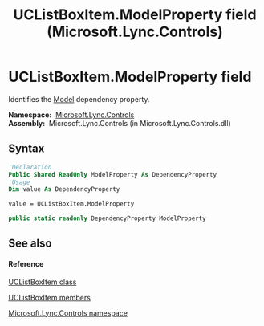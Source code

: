 ﻿---
title: UCListBoxItem.ModelProperty field (Microsoft.Lync.Controls)
TOCTitle: ModelProperty field
ms:assetid: F:Microsoft.Lync.Controls.UCListBoxItem.ModelProperty_DI_3_UC_OCS14MrefLyncWPF
ms:mtpsurl: https://msdn.microsoft.com/en-us/library/microsoft.lync.controls.uclistboxitem.modelproperty_di_3_uc_ocs14mreflyncwpf(v=office.15)
ms:contentKeyID: 48601838
ms.date: 07/28/2014
mtps_version: v=office.15
f1_keywords:
- Microsoft.Lync.Controls.UCListBoxItem.ModelProperty
dev_langs:
- CSharp
- JScript
- VB
- other
---

# UCListBoxItem.ModelProperty field

Identifies the [Model](uclistboxitem-model-property-microsoft-lync-controls_1.md) dependency property.

**Namespace:**  [Microsoft.Lync.Controls](microsoft-lync-controls-namespace_1.md)  
**Assembly:**  Microsoft.Lync.Controls (in Microsoft.Lync.Controls.dll)

## Syntax

``` vb
'Declaration
Public Shared ReadOnly ModelProperty As DependencyProperty
'Usage
Dim value As DependencyProperty

value = UCListBoxItem.ModelProperty
```

``` csharp
public static readonly DependencyProperty ModelProperty
```

## See also

#### Reference

[UCListBoxItem class](uclistboxitem-class-microsoft-lync-controls_1.md)

[UCListBoxItem members](uclistboxitem-members-microsoft-lync-controls_1.md)

[Microsoft.Lync.Controls namespace](microsoft-lync-controls-namespace_1.md)

